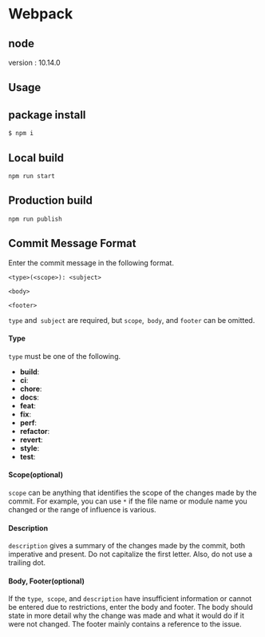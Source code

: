 # Webpack

## node
version : 10.14.0

## Usage

## package install
```
$ npm i
```

## Local build
```
npm run start
```

## Production build
```
npm run publish
```

## Commit Message Format
Enter the commit message in the following format.
```
<type>(<scope>): <subject>

<body>

<footer>
```
`type` and` subject` are required, but `scope`,` body`, and `footer` can be omitted.

#### Type
`type` must be one of the following.

* **build**: 
* **ci**: 
* **chore**: 
* **docs**: 
* **feat**: 
* **fix**: 
* **perf**: 
* **refactor**: 
* **revert**: 
* **style**: 
* **test**: 

#### Scope(optional)
`scope` can be anything that identifies the scope of the changes made by the commit.
For example, you can use `*` if the file name or module name you changed or the range of influence is various.

#### Description
`description` gives a summary of the changes made by the commit, both imperative and present.
Do not capitalize the first letter. Also, do not use a trailing dot.

#### Body, Footer(optional)
If the `type`,` scope`, and `description` have insufficient information or cannot be entered due to restrictions, enter the body and footer.
The body should state in more detail why the change was made and what it would do if it were not changed.
The footer mainly contains a reference to the issue.